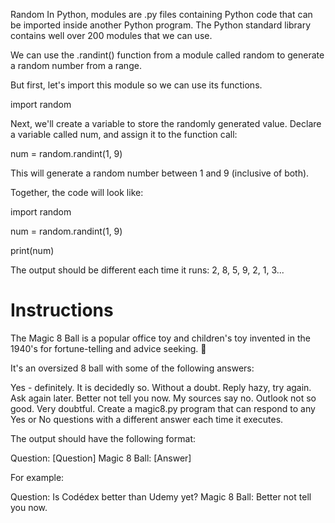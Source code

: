Random
In Python, modules are .py files containing Python code that can be imported inside another Python program. The Python standard library contains well over 200 modules that we can use.

We can use the .randint() function from a module called random to generate a random number from a range.

But first, let's import this module so we can use its functions.

import random

Next, we'll create a variable to store the randomly generated value. Declare a variable called num, and assign it to the function call:

num = random.randint(1, 9)

This will generate a random number between 1 and 9 (inclusive of both).

Together, the code will look like:

import random

num = random.randint(1, 9)

print(num)

The output should be different each time it runs: 2, 8, 5, 9, 2, 1, 3...

# Instructions
The Magic 8 Ball is a popular office toy and children's toy invented in the 1940's for fortune-telling and advice seeking. 🎱

It's an oversized 8 ball with some of the following answers:

Yes - definitely.
It is decidedly so.
Without a doubt.
Reply hazy, try again.
Ask again later.
Better not tell you now.
My sources say no.
Outlook not so good.
Very doubtful.
Create a magic8.py program that can respond to any Yes or No questions with a different answer each time it executes.

The output should have the following format:

Question:      [Question]
Magic 8 Ball:  [Answer]

For example:

Question:      Is Codédex better than Udemy yet?
Magic 8 Ball:  Better not tell you now.